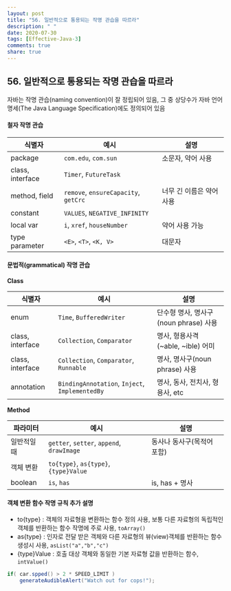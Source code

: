 ```yaml
---
layout: post
title: "56. 일반적으로 통용되는 작명 관습을 따르라"
description: " "
date: 2020-07-30
tags: [Effective-Java-3]
comments: true
share: true
---
```


## 56. 일반적으로 통용되는 작명 관습을 따르라

자바는 작명 관습(naming convention)이 잘 정립되어 있음, 
그 중 상당수가 자바 언어 명세(The Java Language Specification)에도 정의되어 있음

#### 철자 작명 관습

| 식별자 | 예시 | 설명 |
| --- | --- | --- |
| package | ```com.edu```, ```com.sun``` | 소문자, 약어 사용 |
| class, interface | ```Timer```, ```FutureTask``` | |
| method, field | ```remove```, ```ensureCapacity```, ```getCrc``` | 너무 긴 이름은 약어 사용 |
| constant | ```VALUES```, ```NEGATIVE_INFINITY``` | | 
| local var | ```i```, ```xref```, ```houseNumber``` | 약어 사용 가능 |
| type parameter | ```<E>```, ```<T>```, ```<K, V>``` | 대문자 |


#### 문법적(grammatical) 작명 관습

__Class__

| 식별자 | 예시 | 설명 |
| --- | --- | --- |
| enum | ```Time```, ```BufferedWriter``` | 단수형 명사, 명사구(noun phrase) 사용 |
| class, interface | ```Collection```, ```Comparator``` | 명사, 형용사격(~able, ~ible) 어미 |
| class, interface | ```Collection```, ```Comparator```, ```Runnable``` | 명사, 명사구(noun phrase) 사용 |
| annotation | ```BindingAnnotation```, ```Inject```, ```ImplementedBy``` | 명사, 동사, 전치사, 형용사, etc |

__Method__

| 파라미터 | 예시 | 설명 |
| --- | --- | --- |
| 일반적일때 | ```getter```, ```setter```, ```append```, ```drawImage``` | 동사나 동사구(목적어 포함) |
| 객체 변환 | ```to{type}```, ```as{type}```, ```{type}Value``` |  |
| boolean | ```is```, ```has``` | is, has + 명사  |

#### 객체 변환 함수 작명 규칙 추가 설명
- to{type} : 객체의 자료형을 변환하는 함수 정의 사용, 보통 다른 자료형의 독립적인 객체를 반환하는 함수 작명에 주로 사용, ```toArray()```
- as{type} : 인자로 전달 받은 객체와 다른 자료형의 뷰(view)객체를 반환하는 함수 생성시 사용, ```asList("a","b","c")```
- {type}Value : 호출 대상 객체와 동일한 기본 자료형 값을 반환하는 함수, ```intValue()```
 
```java
if( car.spped() > 2 * SPEED_LIMIT )
    generateAudibleAlert("Watch out for cops!");
```


